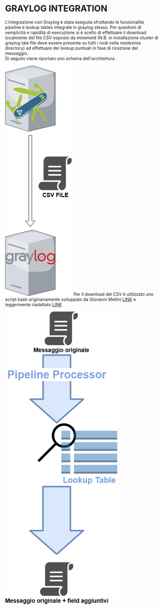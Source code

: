# GRAYLOG INTEGRATION
L'integrazione con Graylog è stata eseguita sfruttando le funzionalità pipeline e lookup tables integrate in graylog stesso. Per questioni di semplicità e rapidità di esecuzione si è scelto di effettuare il download localmente del file CSV esposto da minemeld (N.B. in installazione cluster di graylog tale file deve essere presente su tutti i nodi nella medesima directory) ed effettuare dei lookup puntuali in fase di ricezione del messaggio.  
Di seguito viene riportato uno schema dell'architettura.

![l'architettura della pipeline](/img/m2gl_ARCHITECTURE.png)
Per il download del CSV è utilizzato uno script bask originariamente sviluppato da Giovanni Mellini [LINK](https://scubarda.com/2017/08/11/minemeld-threat-intelligence-automation-foundation-write-a-custom-prototype-and-soc-integration/) e leggermente riadattato [LINK](InfoSharing/CONTRIB/scripts/csvdropper.sh)


![l'architettura della pipeline](/img/Pipeline&#32;Diagram.png)
